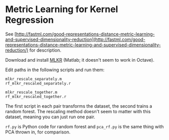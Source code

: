 Metric Learning for Kernel Regression
=====================================

See [http://fastml.com/good-representations-distance-metric-learning-and-supervised-dimensionality-reduction](http://fastml.com/good-representations-distance-metric-learning-and-supervised-dimensionality-reduction/) for description.

Download and install [MLKR](http://www.cse.wustl.edu/~kilian/code/code.html) (Matlab; it doesn't seem to work in Octave).

Edit paths in the following scripts and run them:

	mlkr_rescale_separately.m
	rf_mlkr_rescaled_separately.r
	
	mlkr_rescale_together.m
	rf_mlkr_rescaled_together.r

The first script in each pair transforms the dataset, the second trains a random forest. The rescaling method doesn't seem to matter with this dataset, meaning you can just run one pair.

`rf.py` is Python code for random forest and `pca_rf.py` is the same thing with PCA thrown in, for comparison.

